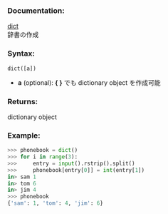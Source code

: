 ### Documentation:

[dict](https://docs.python.org/ja/3/library/functions.html#func-dict)  
辞書の作成

### Syntax:

```dict([a])```

- **a** (optional): 
**{ }** でも dictionary object を作成可能

### Returns:

dictionary object

### Example: 

```python
>>> phonebook = dict()
>>> for i in range(3):
>>>     entry = input().rstrip().split()
>>>     phonebook[entry[0]] = int(entry[1])
in> sam 1
in> tom 6
in> jim 4
>>> phonebook
{'sam': 1, 'tom': 4, 'jim': 6}

```